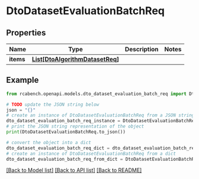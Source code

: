 # DtoDatasetEvaluationBatchReq


## Properties

Name | Type | Description | Notes
------------ | ------------- | ------------- | -------------
**items** | [**List[DtoAlgorithmDatasetReq]**](DtoAlgorithmDatasetReq.md) |  | 

## Example

```python
from rcabench.openapi.models.dto_dataset_evaluation_batch_req import DtoDatasetEvaluationBatchReq

# TODO update the JSON string below
json = "{}"
# create an instance of DtoDatasetEvaluationBatchReq from a JSON string
dto_dataset_evaluation_batch_req_instance = DtoDatasetEvaluationBatchReq.from_json(json)
# print the JSON string representation of the object
print(DtoDatasetEvaluationBatchReq.to_json())

# convert the object into a dict
dto_dataset_evaluation_batch_req_dict = dto_dataset_evaluation_batch_req_instance.to_dict()
# create an instance of DtoDatasetEvaluationBatchReq from a dict
dto_dataset_evaluation_batch_req_from_dict = DtoDatasetEvaluationBatchReq.from_dict(dto_dataset_evaluation_batch_req_dict)
```
[[Back to Model list]](../README.md#documentation-for-models) [[Back to API list]](../README.md#documentation-for-api-endpoints) [[Back to README]](../README.md)


